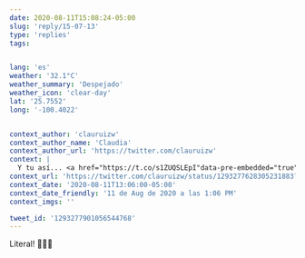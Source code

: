 ```yaml
---
date: 2020-08-11T15:08:24-05:00
slug: 'reply/15-07-13'
type: 'replies'
tags:


lang: 'es'
weather: '32.1°C'
weather_summary: 'Despejado'
weather_icon: 'clear-day'
lat: '25.7552'
long: '-100.4022'


context_author: 'clauruizw'
context_author_name: 'Claudia'
context_author_url: 'https://twitter.com/clauruizw'
context: |
  Y tu así... <a href="https://t.co/s1ZUQSLEpI"data-pre-embedded="true"rel="nofollow"data-entity-id="1293277621330092040"dir="ltr"data-url="https://twitter.com/clauruizw/status/1293277628305231883/photo/1"data-tco-id="s1ZUQSLEpI"class="twitter_external_link dir-ltr tco-link has-expanded-path"target="_top"data-expanded-path="/clauruizw/status/1293277628305231883/photo/1">pic.twitter.com/s1ZUQSLEpI</a>
context_url: 'https://twitter.com/clauruizw/status/1293277628305231883?s=12'
context_date: '2020-08-11T13:06:00-05:00'
context_date_friendly: '11 de Aug de 2020 a las 1:06 PM'
context_imgs: ''

tweet_id: '1293277901056544768'
---
```

Literal! 🤣🤣🤣